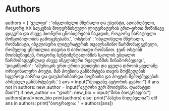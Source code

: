 # Authors
authors = { 
    'ვულფი' : 'ინგლისელი მწერალი და ესეისტი, აღიარებული, როგორც XX საუკუნის მოდერნისტული ლიტერატურის ერთ–ერთი მოწინავე ფიგურა და ასევე პიონერი ცნობიერების ნაკადის, როგორც ნარატიული მოწყობილობის გამოყენებაში.', 
    'ოსტინი' : 'ინგლისელი მწერალი, რომანისტი, ინგლისური ლიტერატურის თვალსაჩინო წარმომადგენელი, რომელიც ცნობილია თავისი 6 ძირითადი რომანით. ჯეინ ოსტინს მოიხსენიებენ, როგორც სენტიმენტალიზმის სკოლის უბდალო წარმომადგენლად ასევე ინგლისური რეალიზმის წინამორბედად.', 
    'დიკინსონი' : 'ამერიკის ერთ-ერთი უდიდესი და ყველა დროის ყველაზე ორიგინალური პოეტი. მან პოეზიის განმარტება თავის მოქმედების სფეროდ აირჩია და დაუპირისპირდა პოეზიისა და პოეტის შემოქმედების არსებულ განმარტებებს.'
}
ans = input("შეიყვანე ავტორის გვარი:")
if ans not in authors:
    new_author = input("ავტორი ვერ მოიძებნა. დაამატეთ მათ?")
    if new_author == "დიახ":
        new_bio = input("მისი ბიოგრაფია:")
        authors[ans]=new_bio
        print(authors)
    else:
        print("პასუხი მიღებულია")
elif ans in authors:
    print("ბიოგრაფია: " + authors[ans])
